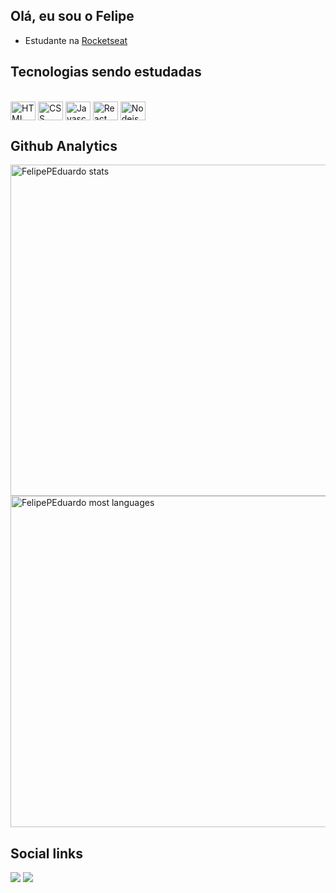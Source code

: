 ## Olá, eu sou o Felipe 

- Estudante na [Rocketseat](https://github.com/Rocketseat)


## Tecnologias sendo estudadas
<p style="display: inline_block"><br>
  <img align="center" alt="HTML" height="30" width="40" src="https://cdn.jsdelivr.net/gh/devicons/devicon/icons/html5/html5-original.svg">
  <img align="center" alt="CSS" height="30" width="40" src="https://cdn.jsdelivr.net/gh/devicons/devicon/icons/css3/css3-original.svg">
  <img align="center" alt="Javascript" height="30" width="40" src="https://cdn.jsdelivr.net/gh/devicons/devicon/icons/javascript/javascript-original.svg">
  <img align="center" alt="React" height="30" width="40" src="https://cdn.jsdelivr.net/gh/devicons/devicon/icons/react/react-original-wordmark.svg">
  <img align="center" alt="Nodejs" height="30" width="40" src="https://cdn.jsdelivr.net/gh/devicons/devicon/icons/nodejs/nodejs-original.svg" />
</p>


## Github Analytics
<p align="left">
<img width="530em" src="https://github-readme-stats.vercel.app/api?username=FelipePEduardo&show_icons=true&theme=vision-friendly-dark" alt="FelipePEduardo stats"/>
<img width="530em" src="https://github-readme-stats.vercel.app/api/top-langs/?username=FelipePEduardo&layout=compact&theme=vision-friendly-dark" alt="FelipePEduardo most languages"/>
</p>


## Social links
<p>
  <a href="https://www.linkedin.com/in/felipepereiraeduardo/" target="_blank"><img src="https://img.shields.io/badge/-LinkedIn-%230077B5?style=for-the-badge&logo=linkedin&logoColor=white" target="_blank"></a> 
  <a href = "mailto:felipeeduardol7@outlook.com"><img src="https://img.shields.io/badge/-Gmail-%23333?style=for-the-badge&logo=gmail&logoColor=white" target="_blank"></a> 
</p>


<!--### Hi there 👋
**FelipePEduardo/FelipePEduardo** is a ✨ _special_ ✨ repository because its `README.md` (this file) appears on your GitHub profile.
Here are some ideas to get you started:
- 🔭 I’m currently working on ...
- 🌱 I’m currently learning ...
- 👯 I’m looking to collaborate on ...
- 🤔 I’m looking for help with ...
- 💬 Ask me about ...
- 📫 How to reach me: ...
- 😄 Pronouns: ...
- ⚡ Fun fact: ...
-->

